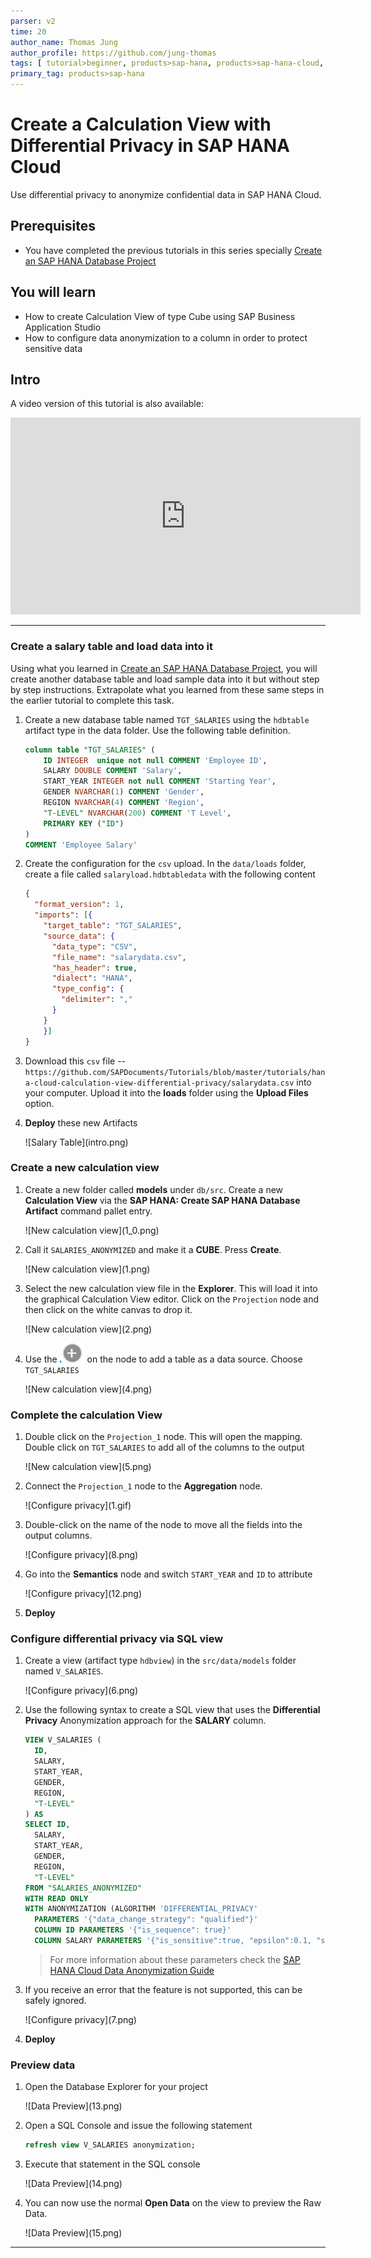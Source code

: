 ```yaml
---
parser: v2
time: 20
author_name: Thomas Jung
author_profile: https://github.com/jung-thomas
tags: [ tutorial>beginner, products>sap-hana, products>sap-hana-cloud, products>sap-business-application-studio]
primary_tag: products>sap-hana
---
```


# Create a Calculation View with Differential Privacy in SAP HANA Cloud
<!-- description --> Use differential privacy to anonymize confidential data in SAP HANA Cloud.

## Prerequisites

- You have completed the previous tutorials in this series specially [Create an SAP HANA Database Project](hana-cloud-create-db-project)

## You will learn

- How to create Calculation View of type Cube using SAP Business Application Studio
- How to configure data anonymization to a column in order to protect sensitive data

## Intro

A video version of this tutorial is also available:

<iframe width="560" height="315" src="https://www.youtube.com/embed/kZhATB7yJ-M" frameborder="0" allow="accelerometer; autoplay; clipboard-write; encrypted-media; gyroscope; picture-in-picture" allowfullscreen></iframe>

---

### Create a salary table and load data into it

Using what you learned in [Create an SAP HANA Database Project](hana-cloud-create-db-project), you will create another database table and load sample data into it but without step by step instructions. Extrapolate what you learned from these same steps in the earlier tutorial to complete this task.

1. Create a new database table named `TGT_SALARIES` using the `hdbtable` artifact type in the data folder. Use the following table definition.

    ```SQL
    column table "TGT_SALARIES" (
	    ID INTEGER  unique not null COMMENT 'Employee ID',
	    SALARY DOUBLE COMMENT 'Salary',
	    START_YEAR INTEGER not null COMMENT 'Starting Year',
	    GENDER NVARCHAR(1) COMMENT 'Gender',
        REGION NVARCHAR(4) COMMENT 'Region',
        "T-LEVEL" NVARCHAR(200) COMMENT 'T Level',
	    PRIMARY KEY ("ID")
    )
    COMMENT 'Employee Salary'
    ```

2. Create the configuration for the `csv` upload.  In the `data/loads` folder, create a file called `salaryload.hdbtabledata` with the following content

    ```json
    {
      "format_version": 1,
      "imports": [{
        "target_table": "TGT_SALARIES",
        "source_data": {
          "data_type": "CSV",
          "file_name": "salarydata.csv",
          "has_header": true,
          "dialect": "HANA",
          "type_config": {
            "delimiter": ","
          }
        }
        }]
    }		
    ```

3. Download this `csv` file -- `https://github.com/SAPDocuments/Tutorials/blob/master/tutorials/hana-cloud-calculation-view-differential-privacy/salarydata.csv` into your computer. Upload it into the **loads** folder using the **Upload Files** option.

4. **Deploy** these new Artifacts

    <!-- border -->![Salary Table](intro.png)

### Create a new calculation view

1. Create a new folder called **models** under `db/src`. Create a new **Calculation View** via the **SAP HANA: Create SAP HANA Database Artifact** command pallet entry.

    <!-- border -->![New calculation view](1_0.png)

2. Call it `SALARIES_ANONYMIZED` and make it a **CUBE**. Press **Create**.

    <!-- border -->![New calculation view](1.png)

3. Select the new calculation view file in the **Explorer**. This will load it into the graphical Calculation View editor. Click on the `Projection` node and then click on the white canvas to drop it.

    <!-- border -->![New calculation view](2.png)

4. Use the ![plus sign](3.png) on the node to add a table as a data source. Choose `TGT_SALARIES`

    <!-- border -->![New calculation view](4.png)

### Complete the calculation View

1. Double click on the `Projection_1` node. This will open the mapping. Double click on `TGT_SALARIES` to add all of the columns to the output

    <!-- border -->![New calculation view](5.png)

2. Connect the `Projection_1` node to the **Aggregation** node.

    <!-- border -->![Configure privacy](1.gif)

3. Double-click on the name of the node to move all the fields into the output columns.

    <!-- border -->![Configure privacy](8.png)

4. Go into the **Semantics** node and switch `START_YEAR` and `ID` to attribute

    <!-- border -->![Configure privacy](12.png)

5. **Deploy**

### Configure differential privacy via SQL view

1.  Create a view (artifact type `hdbview`) in the `src/data/models` folder named `V_SALARIES`.

    <!-- border -->![Configure privacy](6.png)

2. Use the following syntax to create a SQL view that uses the **Differential Privacy** Anonymization approach for the **SALARY** column.

    ```SQL
    VIEW V_SALARIES (
      ID,
      SALARY,
      START_YEAR,
      GENDER,
      REGION,
      "T-LEVEL"
    ) AS
    SELECT ID,
      SALARY,
      START_YEAR,
      GENDER,
      REGION,
      "T-LEVEL"
    FROM "SALARIES_ANONYMIZED"
    WITH READ ONLY
    WITH ANONYMIZATION (ALGORITHM 'DIFFERENTIAL_PRIVACY'
      PARAMETERS '{"data_change_strategy": "qualified"}'
      COLUMN ID PARAMETERS '{"is_sequence": true}'
      COLUMN SALARY PARAMETERS '{"is_sensitive":true, "epsilon":0.1, "sensitivity":15000}')
    ```

    > For more information about these parameters check the [SAP HANA Cloud Data Anonymization Guide](https://help.sap.com/viewer/2f789e82e97d4f4e9416547abfbd012e/latest/en-US/a66e8541c4004f048630f8a55f67ad37.html)

3. If you receive an error that the feature is not supported, this can be safely ignored.

    <!-- border -->![Configure privacy](7.png)

4. **Deploy**

### Preview data

1. Open the Database Explorer for your project

    <!-- border -->![Data Preview](13.png)

2. Open a SQL Console and issue the following statement   

    ```SQL
    refresh view V_SALARIES anonymization;
    ```

3.  Execute that statement in the SQL console

    <!-- border -->![Data Preview](14.png)

4.  You can now use the normal **Open Data** on the view to preview the Raw Data.

    <!-- border -->![Data Preview](15.png)


---
